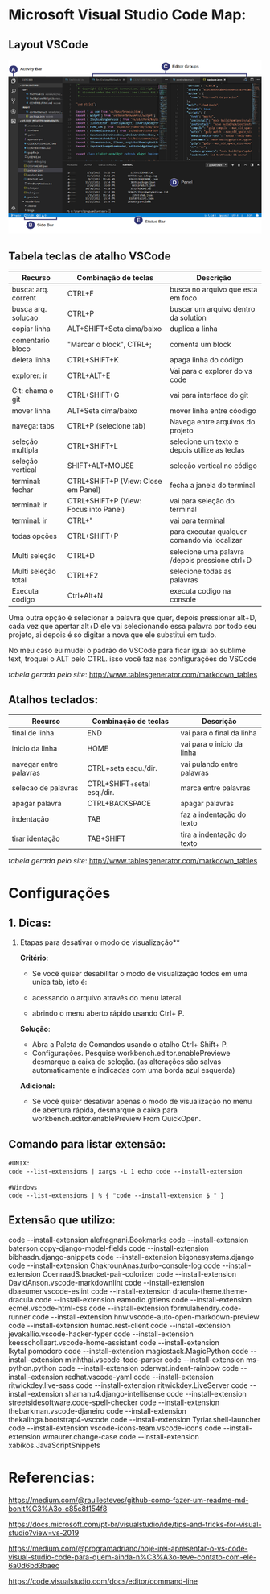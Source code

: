 # Microsoft Visual Studio Code Map:

## Layout VSCode
![](https://github.com/lscosta90br/docs/blob/master/img/vsCode-layout.png)

## Tabela teclas de atalho VSCode

|  Recurso            | Combinação de teclas                  | Descrição                                     |
|---------------------|---------------------------------------|-----------------------------------------------|
| busca: arq. corrent | CTRL+F                                | busca no arquivo que esta em foco             |
| busca arq. solucao  | CTRL+P                                | buscar um arquivo dentro da solution          |
| copiar linha        | ALT+SHIFT+Seta cima/baixo             | duplica a linha                               |
| comentario bloco    | "Marcar o block", CTRL+;              | comenta um block                              |
| deleta linha        | CTRL+SHIFT+K                          | apaga linha do código                         |
| explorer: ir        | CTRL+ALT+E                            | Vai para o explorer do vs code                |
| Git: chama o git    | CTRL+SHIFT+G                          | vai para interface do git                     |
| mover linha         | ALT+Seta cima/baixo                   | mover linha entre cóodigo                     |
| navega: tabs        | CTRL+P (selecione tab)                | Navega entre arquivos do projeto              |
| seleção multipla    | CTRL+SHIFT+L                          | selecione um texto e depois utilize as teclas |
| seleção vertical    | SHIFT+ALT+MOUSE                       | seleção vertical no código                    |
| terminal: fechar    | CTRL+SHIFT+P (View: Close em Panel)   | fecha a janela do terminal                    |
| terminal: ir        | CTRL+SHIFT+P (View: Focus into Panel) | vai para seleção do terminal                  |
| terminal: ir        | CTRL+"                                | vai para terminal                             |
| todas opções        | CTRL+SHIFT+P                          | para executar qualquer comando via localizar  |
| Multi seleção       | CTRL+D                                | selecione uma palavra /depois pressione ctrl+D|
| Multi seleção total | CTRL+F2                               | selecione todas as palavras                   |
| Executa codigo      | Ctrl+Alt+N                            | executa codigo na console                     |



Uma outra opção é selecionar a palavra que quer, depois pressionar alt+D, cada vez que apertar alt+D ele vai selecionando essa palavra por todo seu projeto, ai depois é só digitar a nova que ele substitui em tudo.

No meu caso eu mudei o padrão do VSCode para ficar igual ao sublime text, troquei o ALT pelo CTRL. isso você faz nas configurações do VSCode

_tabela gerada pelo site_: http://www.tablesgenerator.com/markdown_tables

## Atalhos teclados:

| Recurso                | Combinação de teclas       | Descrição                  |
|------------------------|----------------------------|----------------------------|
| final de linha         | END                        | vai para o final da linha  |
| inicio da linha        | HOME                       | vai para o inicio da linha |
| navegar entre palavras | CTRL+seta esqu./dir.       | vai pulando entre palavras |
| selecao de palavras    | CTRL+SHIFT+setal esq./dir. | marca entre palavras       |
| apagar palavra         | CTRL+BACKSPACE             | apagar palavras            |
| indentação             | TAB                        | faz a indentação do texto  |
| tirar identação        | TAB+SHIFT                  | tira a indentação do texto |

_tabela gerada pelo site_: http://www.tablesgenerator.com/markdown_tables



# Configurações

## 1. Dicas:

1. Etapas para desativar o modo de visualização**

    **Critério**:

     * Se você quiser desabilitar o modo de visualização todos em uma unica tab, isto é:

     * acessando o arquivo através do menu lateral.
     * abrindo o menu aberto rápido usando Ctrl+ P.
  
     **Solução**:

     * Abra a Paleta de Comandos usando o atalho Ctrl+ Shift+ P.
     * Configurações. Pesquise workbench.editor.enablePreviewe desmarque a caixa de seleção. (as alterações são salvas automaticamente e indicadas com uma borda azul esquerda)
  
   **Adicional:**

     * Se você quiser desativar apenas o modo de visualização no menu de abertura rápida, desmarque a caixa para workbench.editor.enablePreview From QuickOpen.

## Comando para listar extensão:
```
#UNIX:
code --list-extensions | xargs -L 1 echo code --install-extension

#Windows
code --list-extensions | % { "code --install-extension $_" }
```

## Extensão que utilizo:
code --install-extension alefragnani.Bookmarks
code --install-extension baterson.copy-django-model-fields
code --install-extension bibhasdn.django-snippets
code --install-extension bigonesystems.django
code --install-extension ChakrounAnas.turbo-console-log
code --install-extension CoenraadS.bracket-pair-colorizer
code --install-extension DavidAnson.vscode-markdownlint
code --install-extension dbaeumer.vscode-eslint
code --install-extension dracula-theme.theme-dracula
code --install-extension eamodio.gitlens
code --install-extension ecmel.vscode-html-css
code --install-extension formulahendry.code-runner
code --install-extension hnw.vscode-auto-open-markdown-preview
code --install-extension humao.rest-client
code --install-extension jevakallio.vscode-hacker-typer
code --install-extension keesschollaart.vscode-home-assistant
code --install-extension lkytal.pomodoro
code --install-extension magicstack.MagicPython
code --install-extension minhthai.vscode-todo-parser
code --install-extension ms-python.python
code --install-extension oderwat.indent-rainbow
code --install-extension redhat.vscode-yaml
code --install-extension ritwickdey.live-sass
code --install-extension ritwickdey.LiveServer
code --install-extension shamanu4.django-intellisense
code --install-extension streetsidesoftware.code-spell-checker
code --install-extension thebarkman.vscode-djaneiro
code --install-extension thekalinga.bootstrap4-vscode
code --install-extension Tyriar.shell-launcher
code --install-extension vscode-icons-team.vscode-icons
code --install-extension wmaurer.change-case
code --install-extension xabikos.JavaScriptSnippets


# Referencias:

https://medium.com/@raullesteves/github-como-fazer-um-readme-md-bonit%C3%A3o-c85c8f154f8

https://docs.microsoft.com/pt-br/visualstudio/ide/tips-and-tricks-for-visual-studio?view=vs-2019

https://medium.com/@programadriano/hoje-irei-apresentar-o-vs-code-visual-studio-code-para-quem-ainda-n%C3%A3o-teve-contato-com-ele-6a0d6bd3baec

https://code.visualstudio.com/docs/editor/command-line
